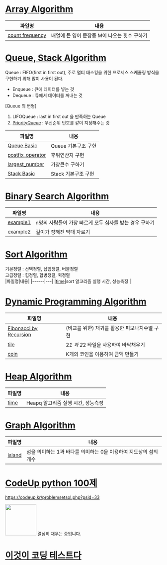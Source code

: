 # [Array Algorithm](https://github.com/jyjy318/Algorithm/blob/master/Array/)
|파일명|내용|
|------|---|
|[count frequency](https://github.com/jyjy318/Algorithm/blob/master/Array/count%20frequency.py)|배열에 든 영어 문장중 M이 나오는 횟수 구하기|

# [Queue, Stack Algorithm](https://github.com/jyjy318/Algorithm/tree/master/Queue_Stack)
Queue : FIFO(first in first out), 주로 멀티 태스킹을 위한 프로세스 스케쥴링 방식을 구현하기 위해 많이 사용이 된다.<br/>
  - Enqueue : 큐에 데이터를 넣는 것 <br/>
  - Dequeue : 큐에서 데이터를 꺼내는 것 <br/>

[Queue 의 변형]<br/>
1. LIFOQueue : last in first out 을 만족하는 Queue<br/>
2. [PriorityQueue](https://github.com/jyjy318/Algorithm/blob/master/Queue_Stack/PriorityQueue.py) : 우선순위 번호를 같이 지정해주는 것 <br/>

|파일명|내용|
|------|---|
|[Queue Basic](https://github.com/jyjy318/Algorithm/blob/master/Queue_Stack/QueueBasic.py)|Queue 기본구조 구현|
|[postfix_operator](https://github.com/jyjy318/Algorithm/blob/master/Queue_Stack/postfix_operator.py)|후위연산자 구현|
|[largest_number](https://github.com/jyjy318/Algorithm/blob/master/Queue_Stack/largest_number.py)|가장큰수 구하기|
|[Stack Basic](https://github.com/jyjy318/Algorithm/blob/master/Queue_Stack/StackBasic.py)|Stack 기본구조 구현|

# [Binary Search Algorithm](https://github.com/jyjy318/Algorithm/tree/master/Binary_Search) <br/>
|파일명|내용|
|------|---|
|[example1](https://github.com/jyjy318/Algorithm/blob/master/Binary_Search/example1.py)|n명의 사람들이 가장 빠르게 모두 심사를 받는 경우 구하기|
|[example2](https://github.com/jyjy318/Algorithm/blob/master/Binary_Search/example2.py)|길이가 정해진 막대 자르기|

# [Sort Algorithm](https://github.com/jyjy318/Algorithm/tree/master/Sort)
기본정렬 : 선택정렬, 삽입정렬, 버블정렬 <br/>
고급정렬 : 힙정렬, 합병정렬, 퀵정렬<br/>
|파일명|내용|
|------|---|
|[time](https://github.com/jyjy318/Algorithm/blob/master/Sort/time.py)|sort 알고리즘 실행 시간, 성능측정 |

# [Dynamic Programming Algorithm](https://github.com/jyjy318/Algorithm/tree/master/Dynamic%20Programming)
|파일명|내용|
|------|---|
|[Fibonacci by Recursion](https://github.com/jyjy318/Algorithm/blob/master/Dynamic%20Programming/Fibonacci%20by%20Recursion.py)|(비교를 위한) 재귀를 활용한 피보나치수열 구현|
|[tile](https://github.com/jyjy318/Algorithm/blob/master/Dynamic%20Programming/tile.py)|2*1 과 2*2 타일을 사용하여 바닥채우기 |
|[coin](https://github.com/jyjy318/Algorithm/blob/master/Dynamic%20Programming/coin.py)|K개의 코인을 이용하여 금액 만들기 |

# [Heap Algorithm](https://github.com/jyjy318/Algorithm/tree/master/Heap)
|파일명|내용|
|------|---|
|[time](https://github.com/jyjy318/Algorithm/blob/master/Heap/time.py)|Heapq 알고리즘 실행 시간, 성능측정|

# [Graph Algorithm](https://github.com/jyjy318/Algorithm/tree/master/Graph)
|파일명|내용|
|------|---|
|[island](https://github.com/jyjy318/Algorithm/blob/master/Graph/Island.py)|섬을 의미하는 1과 바다를 의미하는 0을 이용하여 지도상의 섬의 개수 |

# [CodeUp python 100제](https://github.com/jyjy318/Algorithm/tree/master/CodeUp)
https://codeup.kr/problemsetsol.php?psid=33

<img src = "https://octodex.github.com/images/minion.png" width="100px">
열심히 채우는 중입니다.

# [이것이 코딩 테스트다](https://github.com/Study-Group-This-is-algorithm-test)


